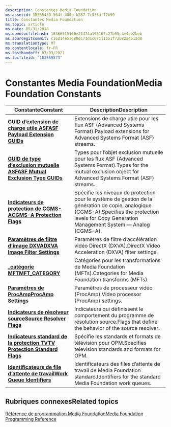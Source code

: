```yaml
---
description: Constantes Media Foundation
ms.assetid: 35355439-564f-400e-b287-7c333af72b99
title: Constantes Media Foundation
ms.topic: article
ms.date: 05/31/2018
ms.openlocfilehash: 18366515160e22474a195167c27b55c4e4eb2beb
ms.sourcegitcommit: c16214e53680dc71d1c07111b51f72b82a4512d8
ms.translationtype: MT
ms.contentlocale: fr-FR
ms.lasthandoff: 03/03/2021
ms.locfileid: "103869573"
---
```

# <a name="media-foundation-constants"></a><span data-ttu-id="a8244-103">Constantes Media Foundation</span><span class="sxs-lookup"><span data-stu-id="a8244-103">Media Foundation Constants</span></span>



| <span data-ttu-id="a8244-104">Constante</span><span class="sxs-lookup"><span data-stu-id="a8244-104">Constant</span></span>                                                                   | <span data-ttu-id="a8244-105">Description</span><span class="sxs-lookup"><span data-stu-id="a8244-105">Description</span></span>                                                                              |
|----------------------------------------------------------------------------|------------------------------------------------------------------------------------------|
| [<span data-ttu-id="a8244-106">**GUID d’extension de charge utile ASF**</span><span class="sxs-lookup"><span data-stu-id="a8244-106">**ASF Payload Extension GUIDs**</span></span>](asf-payload-extension-guids.md)         | <span data-ttu-id="a8244-107">Extensions de charge utile pour les flux ASF (Advanced Systems Format).</span><span class="sxs-lookup"><span data-stu-id="a8244-107">Payload extensions for Advanced Systems Format (ASF) streams.</span></span>                            |
| [<span data-ttu-id="a8244-108">**GUID de type d’exclusion mutuelle ASF**</span><span class="sxs-lookup"><span data-stu-id="a8244-108">**ASF Mutual Exclusion Type GUIDs**</span></span>](asf-mutual-exclusion-type-guids.md) | <span data-ttu-id="a8244-109">Types pour l’objet exclusion mutuelle pour les flux ASF (Advanced Systems Format).</span><span class="sxs-lookup"><span data-stu-id="a8244-109">Types for the mutual exclusion object for Advanced Systems Format (ASF) streams.</span></span>         |
| [<span data-ttu-id="a8244-110">**Indicateurs de protection de CGMS-A**</span><span class="sxs-lookup"><span data-stu-id="a8244-110">**CGMS-A Protection Flags**</span></span>](cgms-a-protection-flags.md)                 | <span data-ttu-id="a8244-111">Spécifie les niveaux de protection pour le système de gestion de la génération de copie, analogique (CGMS-A).</span><span class="sxs-lookup"><span data-stu-id="a8244-111">Specifies the protection levels for Copy Generation Management System — Analog (CGMS-A).</span></span> |
| [<span data-ttu-id="a8244-112">**Paramètres de filtre d’image DXVA**</span><span class="sxs-lookup"><span data-stu-id="a8244-112">**DXVA Image Filter Settings**</span></span>](dxva-image-filter-settings.md)           | <span data-ttu-id="a8244-113">Paramètres de filtre d’accélération vidéo DirectX (DXVA).</span><span class="sxs-lookup"><span data-stu-id="a8244-113">DirectX Video Acceleration (DXVA) filter settings.</span></span>                                       |
| [<span data-ttu-id="a8244-114">**\_catégorie MFT**</span><span class="sxs-lookup"><span data-stu-id="a8244-114">**MFT\_CATEGORY**</span></span>](mft-category.md)                                      | <span data-ttu-id="a8244-115">Catégories pour les transformations de Media Foundation (MFTs).</span><span class="sxs-lookup"><span data-stu-id="a8244-115">Categories for Media Foundation transforms (MFTs).</span></span>                                       |
| [<span data-ttu-id="a8244-116">**Paramètres de ProcAmp**</span><span class="sxs-lookup"><span data-stu-id="a8244-116">**ProcAmp Settings**</span></span>](procamp-settings.md)                               | <span data-ttu-id="a8244-117">Paramètres de processeur vidéo (ProcAmp).</span><span class="sxs-lookup"><span data-stu-id="a8244-117">Video processor (ProcAmp) settings.</span></span>                                                      |
| [<span data-ttu-id="a8244-118">**Indicateurs de résolveur source**</span><span class="sxs-lookup"><span data-stu-id="a8244-118">**Source Resolver Flags**</span></span>](source-resolver-flags.md)                     | <span data-ttu-id="a8244-119">Indicateurs qui définissent le comportement du programme de résolution source.</span><span class="sxs-lookup"><span data-stu-id="a8244-119">Flags that define the behavior of the source resolver.</span></span>                                   |
| [<span data-ttu-id="a8244-120">**Indicateurs standard de la protection TV**</span><span class="sxs-lookup"><span data-stu-id="a8244-120">**TV Protection Standard Flags**</span></span>](tv-protection-standard-flags.md)       | <span data-ttu-id="a8244-121">Spécifie les standards et formats de télévision pour OPM.</span><span class="sxs-lookup"><span data-stu-id="a8244-121">Specifies television standards and formats for OPM.</span></span>                                      |
| [<span data-ttu-id="a8244-122">**Identificateurs de file d’attente de travail**</span><span class="sxs-lookup"><span data-stu-id="a8244-122">**Work Queue Identifiers**</span></span>](work-queue-identifiers.md)                   | <span data-ttu-id="a8244-123">Identificateurs des files d’attente de travail de Media Foundation standard.</span><span class="sxs-lookup"><span data-stu-id="a8244-123">Identifiers for the standard Media Foundation work queues.</span></span>                               |



 

## <a name="related-topics"></a><span data-ttu-id="a8244-124">Rubriques connexes</span><span class="sxs-lookup"><span data-stu-id="a8244-124">Related topics</span></span>

<dl> <dt>

[<span data-ttu-id="a8244-125">Référence de programmation Media Foundation</span><span class="sxs-lookup"><span data-stu-id="a8244-125">Media Foundation Programming Reference</span></span>](media-foundation-programming-reference.md)
</dt> </dl>

 

 



